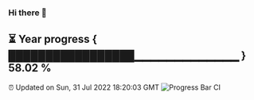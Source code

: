 ### Hi there 👋
⏳ Year progress { █████████████████▁▁▁▁▁▁▁▁▁▁▁▁▁ } 58.02 %
---
⏰ Updated on Sun, 31 Jul 2022 18:20:03 GMT
![Progress Bar CI](https://github.com/liununu/liununu/workflows/Progress%20Bar%20CI/badge.svg)
